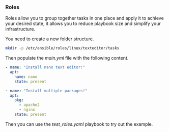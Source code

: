 ### Roles

Roles allow you to group together tasks in one place and apply it to achieve your desired state, it allows you to reduce playbook size and simplify your infrastructure.

You need to create a new folder structure.

``` bash
mkdir -p /etc/ansible/roles/linux/texteditor/tasks
```

Then populate the *main.yml* file with the following content.

``` yaml
- name: "Install nano text editor!"
  apt:
    name: nano
    state: present

- name: "Install multiple packages!"
  apt:
    pkg:
      - apache2
      - nginx
    state: present
```

Then you can use the *test_roles.yaml* playbook to try out the example.